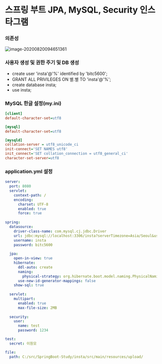 # 스프링 부트 JPA, MySQL, Security 인스타그램



### 의존성 

![image-20200820094651361](C:\Users\admin\AppData\Roaming\Typora\typora-user-images\image-20200820094651361.png)





### 사용자 생성 및 권한 주기 및 DB 생성

- create user 'insta'@'%' identified by 'bitc5600';
- GRANT ALL PRIVILEGES ON 별.별 TO 'insta'@'%';
- create database insta;
- use insta;





### MySQL 한글 설정(my.ini)

```ini
[client]
default-character-set=utf8

[mysql]
default-character-set=utf8

[mysqld]
collation-server = utf8_unicode_ci
init-connect='SET NAMES utf8'
init_connect='SET collation_connection = utf8_general_ci'
character-set-server=utf8
```





### application.yml 설정

``` yaml
server:
  port: 8080
  servlet:
    context-path: /
    encoding:
      charset: UTF-8
      enabled: true
      force: true
    
spring:    
  datasource:
    driver-class-name: com.mysql.cj.jdbc.Driver
    url: jdbc:mysql://localhost:3306/insta?serverTimezone=Asia/Seoul&useSSL=false&allowPublicKeyRetrieval=true
    username: insta
    password: bitc5600
    
  jpa:
    open-in-view: true
    hibernate:
      ddl-auto: create
      naming:
        physical-strategy: org.hibernate.boot.model.naming.PhysicalNamingStrategyStandardImpl
      use-new-id-generator-mappings: false
    show-sql: true
      
  servlet:
    multipart:
      enabled: true
      max-file-size: 2MB
      
  security:
    user:
      name: test
      password: 1234   

test:
  secret: 이원모

file:
  path: C:/src/SpringBoot-Study/insta/src/main/resources/upload/
```

